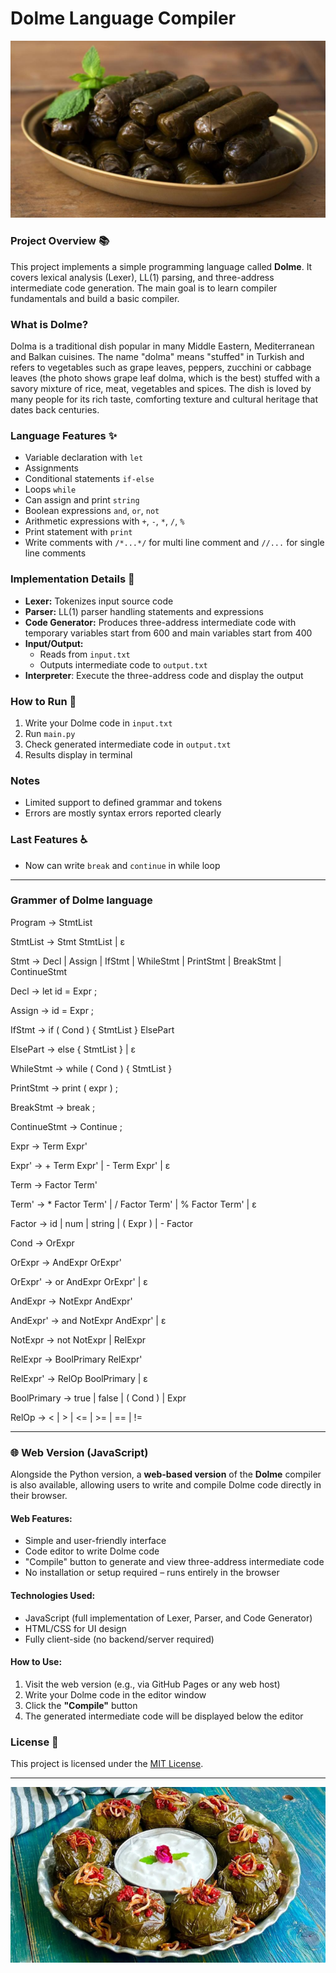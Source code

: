# Dolme Language Compiler   
![Dolme](./assets/images/dolme.jpg)


### Project Overview 📚
This project implements a simple programming language called **Dolme**. It covers lexical analysis (Lexer), LL(1) parsing, and three-address intermediate code generation. The main goal is to learn compiler fundamentals and build a basic compiler.

### What is Dolme? 
Dolma is a traditional dish popular in many Middle Eastern, Mediterranean and Balkan cuisines. The name "dolma" means "stuffed" in Turkish and refers to vegetables such as grape leaves, peppers, zucchini or cabbage leaves (the photo shows grape leaf dolma, which is the best) stuffed with a savory mixture of rice, meat, vegetables and spices. The dish is loved by many people for its rich taste, comforting texture and cultural heritage that dates back centuries.


### Language Features ✨
- Variable declaration with `let`  
- Assignments  
- Conditional statements `if-else`  
- Loops `while` 
- Can assign and print `string` 
- Boolean expressions `and`, `or`, `not`  
- Arithmetic expressions with `+`, `-`, `*`, `/`, `%`
- Print statement with `print`
- Write comments with `/*...*/` for multi line comment and `//...` for single line comments  

### Implementation Details 🔧
- **Lexer:** Tokenizes input source code  
- **Parser:** LL(1) parser handling statements and expressions  
- **Code Generator:** Produces three-address intermediate code with temporary variables start from 600 and main variables start from 400
- **Input/Output:**  
  - Reads from `input.txt`  
  - Outputs intermediate code to `output.txt`  
- **Interpreter**: Execute the three-address code and display the output

### How to Run 🚀
1. Write your Dolme code in `input.txt`  
2. Run `main.py`  
3. Check generated intermediate code in `output.txt`
4. Results display in terminal

### Notes
- Limited support to defined grammar and tokens  
- Errors are mostly syntax errors reported clearly  

### Last Features ♿
- Now can write `break` and `continue` in while loop
---

### Grammer of Dolme language

Program       → StmtList

StmtList      → Stmt StmtList | ε

Stmt          → Decl 
              | Assign 
              | IfStmt 
              | WhileStmt 
              | PrintStmt
              | BreakStmt
              | ContinueStmt

Decl          → let id = Expr ;

Assign        → id = Expr ;

IfStmt        → if ( Cond ) { StmtList } ElsePart

ElsePart      → else { StmtList } | ε

WhileStmt     → while ( Cond ) { StmtList }

PrintStmt     → print ( expr ) ;

BreakStmt     → break ;

ContinueStmt     → Continue ;

Expr          → Term Expr'

Expr'         → + Term Expr' 
              | - Term Expr' 
              | ε

Term          → Factor Term'

Term'         → * Factor Term' 
              | / Factor Term' 
              | % Factor Term'
              | ε

Factor        → id 
              | num 
              | string
              | ( Expr )
              | - Factor

Cond          → OrExpr

OrExpr        → AndExpr OrExpr'

OrExpr'       → or AndExpr OrExpr' 
              | ε

AndExpr       → NotExpr AndExpr'

AndExpr'      → and NotExpr AndExpr' 
              | ε

NotExpr       → not NotExpr 
              | RelExpr

RelExpr       → BoolPrimary RelExpr'

RelExpr'      → RelOp BoolPrimary 
              | ε

BoolPrimary   → true 
              | false 
              | ( Cond ) 
              | Expr

RelOp         → < | > | <= | >= | == | !=

---

### 🌐 Web Version (JavaScript)

Alongside the Python version, a **web-based version** of the **Dolme** compiler is also available, allowing users to write and compile Dolme code directly in their browser.

#### Web Features:

* Simple and user-friendly interface
* Code editor to write Dolme code
* "Compile" button to generate and view three-address intermediate code
* No installation or setup required – runs entirely in the browser

#### Technologies Used:

* JavaScript (full implementation of Lexer, Parser, and Code Generator)
* HTML/CSS for UI design
* Fully client-side (no backend/server required)

#### How to Use:

1. Visit the web version (e.g., via GitHub Pages or any web host)
2. Write your Dolme code in the editor window
3. Click the **"Compile"** button
4. The generated intermediate code will be displayed below the editor

### License 📝
This project is licensed under the [MIT License](./LICENSE).

---
<div align="center">
  <img src="./assets/images/dolme2.png" alt="Dolme" />
</div>

